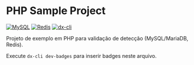 # PHP Sample Project
<!-- dx-cli:badges:start -->
[![MySQL](https://img.shields.io/badge/MySQL-Dev_Service-blue?logo=mysql)](#) [![Redis](https://img.shields.io/badge/Redis-Dev_Service-red?logo=redis)](#) [![dx-cli](https://img.shields.io/badge/dx--anywhere-CLI-blueviolet)](#)
<!-- dx-cli:badges:end -->



Projeto de exemplo em PHP para validação de detecção (MySQL/MariaDB, Redis).

Execute `dx-cli dev-badges` para inserir badges neste arquivo.
